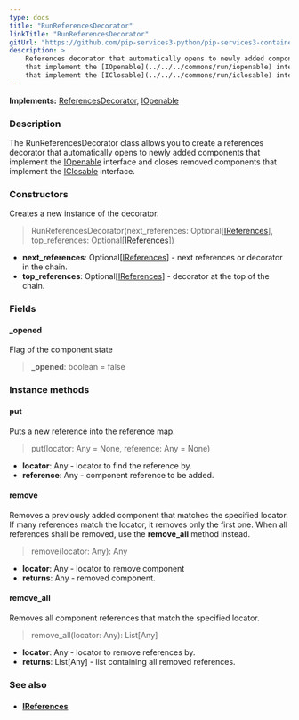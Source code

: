 ```yaml
---
type: docs
title: "RunReferencesDecorator"
linkTitle: "RunReferencesDecorator"
gitUrl: "https://github.com/pip-services3-python/pip-services3-container-python"
description: >
    References decorator that automatically opens to newly added components
    that implement the [IOpenable](../../../commons/run/iopenable) interface and closes removed components
    that implement the [IClosable](../../../commons/run/iclosable) interface.
---
```


**Implements:** [ReferencesDecorator](../references_decorator), [IOpenable](../../../commons/run/iopenable)

### Description

The RunReferencesDecorator class allows you to create a references decorator that automatically opens to newly added components that implement the [IOpenable](../../../commons/run/iopenable) interface and closes removed components that implement the [IClosable](../../../commons/run/iclosable) interface.

### Constructors
Creates a new instance of the decorator.

> RunReferencesDecorator(next_references: Optional[[IReferences](../../../commons/refer/ireferences)], top_references: Optional[[IReferences](../../../commons/refer/ireferences)])

- **next_references**: Optional[[IReferences](../../../commons/refer/ireferences)] - next references or decorator in the chain.
- **top_references**: Optional[[IReferences](../../../commons/refer/ireferences)] - decorator at the top of the chain.


### Fields

<span class="hide-title-link">

#### _opened
Flag of the component state
> **_opened**: boolean = false

</span>


### Instance methods

#### put
Puts a new reference into the reference map.

> put(locator: Any = None, reference: Any = None)
- **locator**: Any - locator to find the reference by.
- **reference**: Any - component reference to be added.


#### remove
Removes a previously added component that matches the specified locator.
If many references match the locator, it removes only the first one.
When all references shall be removed, use the **remove_all** method instead.

> remove(locator: Any): Any
- **locator**: Any - locator to remove component
- **returns**: Any - removed component.


#### remove_all
Removes all component references that match the specified locator.

> remove_all(locator: Any): List[Any]
- **locator**: Any - locator to remove references by.
- **returns**: List[Any] - list containing all removed references.

### See also
- #### [IReferences](../../../commons/refer/ireferences)
